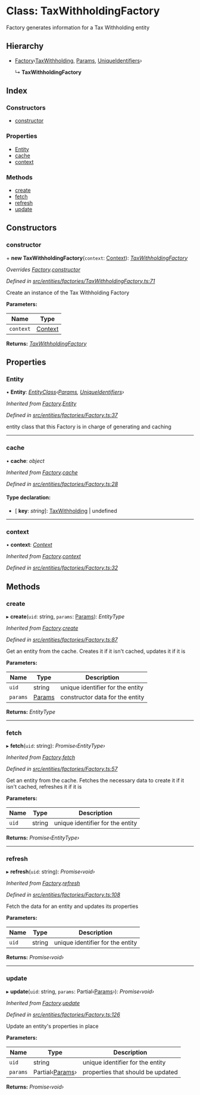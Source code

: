 # Class: TaxWithholdingFactory

Factory generates information for a Tax Withholding entity

## Hierarchy

- [Factory](_entities_factories_factory_.factory.md)‹[TaxWithholding](_entities_taxwithholding_.taxwithholding.md), [Params](../interfaces/_entities_taxwithholding_.params.md), [UniqueIdentifiers](../interfaces/_entities_taxwithholding_.uniqueidentifiers.md)›

  ↳ **TaxWithholdingFactory**

## Index

### Constructors

- [constructor](_entities_factories_taxwithholdingfactory_.taxwithholdingfactory.md#constructor)

### Properties

- [Entity](_entities_factories_taxwithholdingfactory_.taxwithholdingfactory.md#entity)
- [cache](_entities_factories_taxwithholdingfactory_.taxwithholdingfactory.md#cache)
- [context](_entities_factories_taxwithholdingfactory_.taxwithholdingfactory.md#context)

### Methods

- [create](_entities_factories_taxwithholdingfactory_.taxwithholdingfactory.md#create)
- [fetch](_entities_factories_taxwithholdingfactory_.taxwithholdingfactory.md#fetch)
- [refresh](_entities_factories_taxwithholdingfactory_.taxwithholdingfactory.md#refresh)
- [update](_entities_factories_taxwithholdingfactory_.taxwithholdingfactory.md#update)

## Constructors

### constructor

\+ **new TaxWithholdingFactory**(`context`: [Context](_context_.context.md)): _[TaxWithholdingFactory](_entities_factories_taxwithholdingfactory_.taxwithholdingfactory.md)_

_Overrides [Factory](_entities_factories_factory_.factory.md).[constructor](_entities_factories_factory_.factory.md#constructor)_

_Defined in [src/entities/factories/TaxWithholdingFactory.ts:71](https://github.com/PolymathNetwork/polymath-sdk/blob/d80c6e9/src/entities/factories/TaxWithholdingFactory.ts#L71)_

Create an instance of the Tax Withholding Factory

**Parameters:**

| Name      | Type                            |
| --------- | ------------------------------- |
| `context` | [Context](_context_.context.md) |

**Returns:** _[TaxWithholdingFactory](_entities_factories_taxwithholdingfactory_.taxwithholdingfactory.md)_

## Properties

### Entity

• **Entity**: _[EntityClass](../interfaces/_entities_factories_factory_.entityclass.md)‹[Params](../interfaces/_entities_taxwithholding_.params.md), [UniqueIdentifiers](../interfaces/_entities_taxwithholding_.uniqueidentifiers.md)›_

_Inherited from [Factory](_entities_factories_factory_.factory.md).[Entity](_entities_factories_factory_.factory.md#entity)_

_Defined in [src/entities/factories/Factory.ts:37](https://github.com/PolymathNetwork/polymath-sdk/blob/d80c6e9/src/entities/factories/Factory.ts#L37)_

entity class that this Factory is in charge of generating and caching

---

### cache

• **cache**: _object_

_Inherited from [Factory](_entities_factories_factory_.factory.md).[cache](_entities_factories_factory_.factory.md#cache)_

_Defined in [src/entities/factories/Factory.ts:28](https://github.com/PolymathNetwork/polymath-sdk/blob/d80c6e9/src/entities/factories/Factory.ts#L28)_

#### Type declaration:

- \[ **key**: _string_\]: [TaxWithholding](_entities_taxwithholding_.taxwithholding.md) | undefined

---

### context

• **context**: _[Context](_context_.context.md)_

_Inherited from [Factory](_entities_factories_factory_.factory.md).[context](_entities_factories_factory_.factory.md#context)_

_Defined in [src/entities/factories/Factory.ts:32](https://github.com/PolymathNetwork/polymath-sdk/blob/d80c6e9/src/entities/factories/Factory.ts#L32)_

## Methods

### create

▸ **create**(`uid`: string, `params`: [Params](../interfaces/_entities_taxwithholding_.params.md)): _EntityType_

_Inherited from [Factory](_entities_factories_factory_.factory.md).[create](_entities_factories_factory_.factory.md#create)_

_Defined in [src/entities/factories/Factory.ts:87](https://github.com/PolymathNetwork/polymath-sdk/blob/d80c6e9/src/entities/factories/Factory.ts#L87)_

Get an entity from the cache. Creates it if it isn't cached, updates it if it is

**Parameters:**

| Name     | Type                                                        | Description                      |
| -------- | ----------------------------------------------------------- | -------------------------------- |
| `uid`    | string                                                      | unique identifier for the entity |
| `params` | [Params](../interfaces/_entities_taxwithholding_.params.md) | constructor data for the entity  |

**Returns:** _EntityType_

---

### fetch

▸ **fetch**(`uid`: string): _Promise‹EntityType›_

_Inherited from [Factory](_entities_factories_factory_.factory.md).[fetch](_entities_factories_factory_.factory.md#fetch)_

_Defined in [src/entities/factories/Factory.ts:57](https://github.com/PolymathNetwork/polymath-sdk/blob/d80c6e9/src/entities/factories/Factory.ts#L57)_

Get an entity from the cache. Fetches the necessary data to create it if it isn't cached, refreshes it if it is

**Parameters:**

| Name  | Type   | Description                      |
| ----- | ------ | -------------------------------- |
| `uid` | string | unique identifier for the entity |

**Returns:** _Promise‹EntityType›_

---

### refresh

▸ **refresh**(`uid`: string): _Promise‹void›_

_Inherited from [Factory](_entities_factories_factory_.factory.md).[refresh](_entities_factories_factory_.factory.md#refresh)_

_Defined in [src/entities/factories/Factory.ts:108](https://github.com/PolymathNetwork/polymath-sdk/blob/d80c6e9/src/entities/factories/Factory.ts#L108)_

Fetch the data for an entity and updates its properties

**Parameters:**

| Name  | Type   | Description                      |
| ----- | ------ | -------------------------------- |
| `uid` | string | unique identifier for the entity |

**Returns:** _Promise‹void›_

---

### update

▸ **update**(`uid`: string, `params`: Partial‹[Params](../interfaces/_entities_taxwithholding_.params.md)›): _Promise‹void›_

_Inherited from [Factory](_entities_factories_factory_.factory.md).[update](_entities_factories_factory_.factory.md#update)_

_Defined in [src/entities/factories/Factory.ts:126](https://github.com/PolymathNetwork/polymath-sdk/blob/d80c6e9/src/entities/factories/Factory.ts#L126)_

Update an entity's properties in place

**Parameters:**

| Name     | Type                                                                 | Description                       |
| -------- | -------------------------------------------------------------------- | --------------------------------- |
| `uid`    | string                                                               | unique identifier for the entity  |
| `params` | Partial‹[Params](../interfaces/_entities_taxwithholding_.params.md)› | properties that should be updated |

**Returns:** _Promise‹void›_
